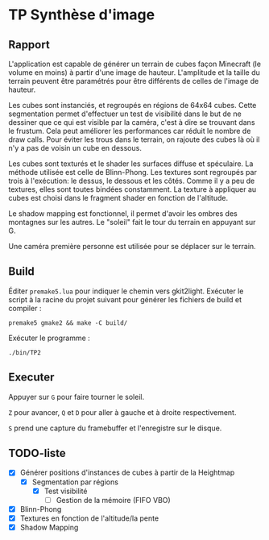 # TP Synthèse d'image
## Rapport
L'application est capable de générer un terrain de cubes façon Minecraft (le volume en moins)
à partir d'une image de hauteur. L'amplitude et la taille du terrain peuvent être paramétrés
pour être différents de celles de l'image de hauteur.

Les cubes sont instanciés, et regroupés en régions de 64x64 cubes. Cette segmentation permet
d'effectuer un test de visibilité dans le but de ne dessiner que ce qui est visible par la
caméra, c'est à dire se trouvant dans le frustum. Cela peut améliorer les performances car
réduit le nombre de draw calls. Pour éviter les trous dans le terrain, on rajoute des cubes
là où il n'y a pas de voisin un cube en dessous.

Les cubes sont texturés et le shader les surfaces diffuse et spéculaire. La méthode utilisée
est celle de Blinn-Phong. Les textures sont regroupés par trois à l'exécution: le dessus, le
dessous et les côtés. Comme il y a peu de textures, elles sont toutes bindées constamment.
La texture à appliquer au cubes est choisi dans le fragment shader en fonction de l'altitude.

Le shadow mapping est fonctionnel, il permet d'avoir les ombres des montagnes sur les autres.
Le "soleil" fait le tour du terrain en appuyant sur G.

Une caméra première personne est utilisée pour se déplacer sur le terrain.

## Build
Éditer `premake5.lua` pour indiquer le chemin vers gkit2light.
Exécuter le script à la racine du projet suivant pour générer les fichiers de build et compiler :
```shell
premake5 gmake2 && make -C build/
```
Exécuter le programme :
```shell
./bin/TP2
```

## Executer
Appuyer sur `G` pour faire tourner le soleil.

`Z` pour avancer, `Q` et `D` pour aller à gauche et à droite respectivement.

`S` prend une capture du framebuffer et l'enregistre sur le disque.

## TODO-liste
- [x] Générer positions d'instances de cubes à partir de la Heightmap
  - [x] Segmentation par régions
    - [x] Test visibilité
      - [ ] Gestion de la mémoire (FIFO VBO)
- [x] Blinn-Phong
- [x] Textures en fonction de l'altitude/la pente
- [x] Shadow Mapping
